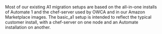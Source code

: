 Most of our existing A1 migration setups are based on the all-in-one installs of Automate
1 and the chef-server used by OWCA and in our Amazon Marketplace images. The basic_a1
setup is intended to reflect the typical customer install, with a chef-server on one node
and an Automate installation on another.


